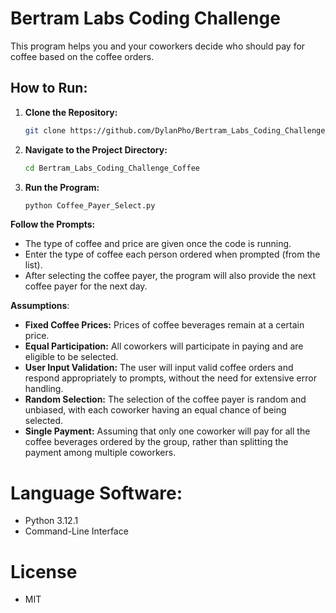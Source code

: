 # Bertram Labs Coding Challenge

This program helps you and your coworkers decide who should pay for coffee based on the coffee orders.

## How to Run:

1. **Clone the Repository:**
   ```bash
   git clone https://github.com/DylanPho/Bertram_Labs_Coding_Challenge_Coffee.git

2. **Navigate to the Project Directory:**
   ```bash
   cd Bertram_Labs_Coding_Challenge_Coffee
   
3. **Run the Program:**
   ```bash
   python Coffee_Payer_Select.py
   
**Follow the Prompts:**
  - The type of coffee and price are given once the code is running.
  - Enter the type of coffee each person ordered when prompted (from the list).
  - After selecting the coffee payer, the program will also provide the next coffee payer for the next day.

**Assumptions**:
  - **Fixed Coffee Prices:** Prices of coffee beverages remain at a certain price.
  - **Equal Participation:** All coworkers will participate in paying and are eligible to be selected.
  - **User Input Validation:** The user will input valid coffee orders and respond appropriately to prompts, without the need for extensive error handling.
  - **Random Selection:** The selection of the coffee payer is random and unbiased, with each coworker having an equal chance of being selected.
  - **Single Payment:** Assuming that only one coworker will pay for all the coffee beverages ordered by the group, rather than splitting the payment among multiple coworkers.

# Language Software:
  - Python 3.12.1
  - Command-Line Interface

# License
  - MIT
